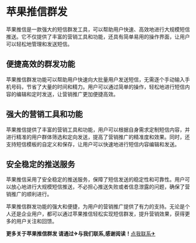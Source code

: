 # 苹果推信群发

苹果推信是一款强大的短信群发工具，可以帮助用户快速、高效地进行大规模短信推送。它不仅提供了丰富的营销工具和功能，还具有简单易用的操作界面，让用户可以轻松地管理和发送短信。

## 便捷高效的群发功能

苹果推信群发功能可以帮助用户快速向大批量用户发送短信，无需逐个手动输入手机号码，节省了大量的时间和精力。用户可以通过简单的操作，轻松地进行短信内容的编辑和定时发送，让营销推广更加便捷高效。

## 强大的营销工具和功能

苹果推信提供了丰富的营销工具和功能，用户可以根据自身需求定制短信内容，并进行精准的用户群体筛选和定向发送，提高了营销推广的精准度和效果。同时，还支持短信模板的自定义和保存，让用户可以快速地进行短信内容编辑和发送。

## 安全稳定的推送服务

苹果推信采用了安全稳定的推送服务，保障了短信发送的稳定性和可靠性。用户可以放心地进行大规模短信推送，不必担心推送失败或者信息泄露的问题，确保了营销推广的顺利进行。

苹果推信群发功能的强大和便捷，为用户的营销推广提供了有力的支持。无论是个人还是企业用户，都可以通过苹果推信轻松实现短信群发，提升营销效果，获得更多的用户关注和回馈。

**更多关于苹果推信群发 请通过✈与我们联系,感谢阅读！**[点我联系✈](https://cn.k02.cc)